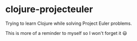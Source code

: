 clojure-projecteuler
====================

Trying to learn Clojure while solving Project Euler problems.

This is more of a reminder to myself so I won't forget it :smiley: 

